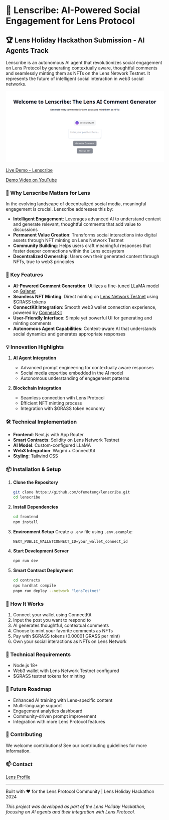 # 🤖 Lenscribe: AI-Powered Social Engagement for Lens Protocol

## 🏆 Lens Holiday Hackathon Submission - AI Agents Track

Lenscribe is an autonomous AI agent that revolutionizes social engagement on Lens Protocol by generating contextually aware, thoughtful comments and seamlessly minting them as NFTs on the Lens Network Testnet. It represents the future of intelligent social interaction in web3 social networks.

![Lenscribe](./frontend/public/images/lenscribe.png)

[Live Demo - Lenscribe](https://deployed-lenscribe-ofemeteng.replit.app)

[Demo Video on YouTube](https://example.com)

### 🌟 Why Lenscribe Matters for Lens

In the evolving landscape of decentralized social media, meaningful engagement is crucial. Lenscribe addresses this by:

- **Intelligent Engagement**: Leverages advanced AI to understand context and generate relevant, thoughtful comments that add value to discussions
- **Permanent Value Creation**: Transforms social interactions into digital assets through NFT minting on Lens Network Testnet
- **Community Building**: Helps users craft meaningful responses that foster deeper connections within the Lens ecosystem
- **Decentralized Ownership**: Users own their generated content through NFTs, true to web3 principles

### 🚀 Key Features

- **AI-Powered Comment Generation**: Utilizes a fine-tuned LLaMA model on [Gaianet](https://www.gaianet.ai)
- **Seamless NFT Minting**: Direct minting on [Lens Network Testnet](https://dev-preview.lens.xyz/docs/network/overview) using $GRASS tokens
- **ConnectKit Integration**: Smooth web3 wallet connection experience, powered by [ConnectKit](https://docs.family.co/connectkit)
- **User-Friendly Interface**: Simple yet powerful UI for generating and minting comments
- **Autonomous Agent Capabilities**: Context-aware AI that understands social dynamics and generates appropriate responses

### 💡 Innovation Highlights

1. **AI Agent Integration**
   - Advanced prompt engineering for contextually aware responses
   - Social media expertise embedded in the AI model
   - Autonomous understanding of engagement patterns

2. **Blockchain Integration**
   - Seamless connection with Lens Protocol
   - Efficient NFT minting process
   - Integration with $GRASS token economy

### 🛠️ Technical Implementation

- **Frontend**: Next.js with App Router
- **Smart Contracts**: Solidity on Lens Network Testnet
- **AI Model**: Custom-configured LLaMA
- **Web3 Integration**: Wagmi + ConnectKit
- **Styling**: Tailwind CSS

### 📦 Installation & Setup

1. **Clone the Repository**
   ```bash
   git clone https://github.com/ofemeteng/lenscribe.git
   cd lenscribe
   ```

2. **Install Dependencies**
   ```bash
   cd frontend
   npm install
   ```

3. **Environment Setup**
   Create a `.env` file using `.env.example`:
   ```env
   NEXT_PUBLIC_WALLETCONNECT_ID=your_wallet_connect_id
   ```

4. **Start Development Server**
   ```bash
   npm run dev
   ```

5. **Smart Contract Deployment**
   ```bash
   cd contracts
   npx hardhat compile
   pnpm run deploy --network "lensTestnet"
   ```

### 🎯 How It Works

1. Connect your wallet using ConnectKit
2. Input the post you want to respond to
3. AI generates thoughtful, contextual comments
4. Choose to mint your favorite comments as NFTs
5. Pay with $GRASS tokens (0.00001 GRASS per mint)
6. Own your social interactions as NFTs on Lens Network

### 🔧 Technical Requirements

- Node.js 18+
- Web3 wallet with Lens Network Testnet configured
- $GRASS testnet tokens for minting

### 🚀 Future Roadmap

- Enhanced AI training with Lens-specific content
- Multi-language support
- Engagement analytics dashboard
- Community-driven prompt improvement
- Integration with more Lens Protocol features

### 🤝 Contributing

We welcome contributions! See our contributing guidelines for more information.

### 📫 Contact

[Lens Profile](https://hey.xyz/u/ethereumify)

---

Built with ❤️ for the Lens Protocol Community | Lens Holiday Hackathon 2024

*This project was developed as part of the Lens Holiday Hackathon, focusing on AI agents and their integration with Lens Protocol.*
